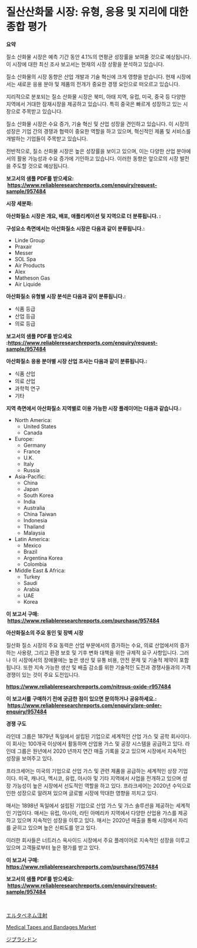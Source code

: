 <p><h1>질산산화물 시장: 유형, 응용 및 지리에 대한 종합 평가</h1></p><p><strong>요약</strong></p>
<p><p>질소 산화물 시장은 예측 기간 동안 4.1%의 연평균 성장률을 보여줄 것으로 예상됩니다. 이 시장에 대한 최신 조사 보고서는 현재의 시장 상황을 분석하고 있습니다.</p><p>질소 산화물의 시장 동향은 산업 개발과 기술 혁신에 크게 영향을 받습니다. 현재 시장에서는 새로운 응용 분야 및 제품의 전개가 중요한 경쟁 요인으로 떠오르고 있습니다.</p><p>지리적으로 분포되는 질소 산화물 시장은 북미, 아태 지역, 유럽, 미국, 중국 등 다양한 지역에서 거대한 잠재시장을 제공하고 있습니다. 특히 중국은 빠르게 성장하고 있는 시장으로 주목받고 있습니다.</p><p>질소 산화물 시장은 수요 증가, 기술 혁신 및 산업 성장을 견인하고 있습니다. 이 시장의 성장은 기업 간의 경쟁과 협력이 중요한 역할을 하고 있으며, 혁신적인 제품 및 서비스를 개발하는 기업들이 주목받고 있습니다.</p><p>전반적으로, 질소 산화물 시장은 높은 성장률을 보이고 있으며, 이는 다양한 산업 분야에서의 활용 가능성과 수요 증가에 기인하고 있습니다. 이러한 동향은 앞으로의 시장 발전을 주도할 것으로 예상됩니다.</p></p>
<p><strong>보고서의 샘플 PDF를 받으세요: &nbsp;<a href="https://www.reliableresearchreports.com/enquiry/request-sample/957484">https://www.reliableresearchreports.com/enquiry/request-sample/957484</a></strong></p>
<p><strong>시장 세분화:</strong></p>
<p><strong> 아산화질소 시장은 개요, 배포, 애플리케이션 및 지역으로 더 분류됩니다. :</strong></p>
<p><strong>구성요소 측면에서는 아산화질소 시장은 다음과 같이 분류됩니다.:</strong></p>
<p><ul><li>Linde Group</li><li>Praxair</li><li>Messer</li><li>SOL Spa</li><li>Air Products</li><li>Alex</li><li>Matheson Gas</li><li>Air Liquide</li></ul></p>
<p><strong> 아산화질소 유형별 시장 분석은 다음과 같이 분류됩니다.:</strong></p>
<p><ul><li>식품 등급</li><li>산업 등급</li><li>의료 등급</li></ul></p>
<p><strong>보고서의 샘플 PDF를 받으세요 :<a href="https://www.reliableresearchreports.com/enquiry/request-sample/957484">https://www.reliableresearchreports.com/enquiry/request-sample/957484</a></strong></p>
<p><strong> 아산화질소 응용 분야별 시장 산업 조사는 다음과 같이 분류됩니다.:</strong></p>
<p><ul><li>식품 산업</li><li>의료 산업</li><li>과학적 연구</li><li>기타</li></ul></p>
<p><strong>지역 측면에서 아산화질소 지역별로 이용 가능한 시장 플레이어는 다음과 같습니다.:</strong></p>
<p><ul>
    <li>
        North America:
        <ul>
            <li>United States</li>
            <li>Canada</li>
        </ul>
    </li>
    <li>
        Europe:
        <ul>
            <li>Germany</li>
            <li>France</li>
            <li>U.K.</li>
            <li>Italy</li>
            <li>Russia</li>
        </ul>
    </li>
    <li>
        Asia-Pacific:
        <ul>
            <li>China</li>
            <li>Japan</li>
            <li>South Korea</li>
            <li>India</li>
            <li>Australia</li>
            <li>China Taiwan</li>
            <li>Indonesia</li>
            <li>Thailand</li>
            <li>Malaysia</li>
        </ul>
    </li>
    <li>
        Latin America:
        <ul>
            <li>Mexico</li>
            <li>Brazil</li>
            <li>Argentina Korea</li>
            <li>Colombia</li>
        </ul>
    </li>
    <li>
        Middle East & Africa:
        <ul>
            <li>Turkey</li>
            <li>Saudi</li>
            <li>Arabia</li>
            <li>UAE</li>
            <li>Korea</li>
        </ul>
    </li>
    </ul></p>
<p><strong>이 보고서 구매: &nbsp;<a href="https://www.reliableresearchreports.com/purchase/957484">https://www.reliableresearchreports.com/purchase/957484</a></strong></p>
<p><strong>아산화질소의 주요 동인 및 장벽 시장</strong></p>
<p><p>질산화 질소 시장의 주요 동력은 산업 부문에서의 증가하는 수요, 의료 산업에서의 증가하는 사용량, 그리고 환경 보호 및 기후 변화 대책을 위한 규제적 요구 사항입니다. 그러나 이 시장에서의 장애물에는 높은 생산 및 유통 비용, 안전 문제 및 기술적 제약이 포함됩니다. 또한 지속 가능한 생산 및 배출 감소를 위한 기술적인 도전과 경쟁사들과의 가격 경쟁이 있는 것이 주요 도전입니다.</p></p>
<p><strong><a href="https://www.reliableresearchreports.com/nitrous-oxide-r957484">https://www.reliableresearchreports.com/nitrous-oxide-r957484</a></strong></p>
<p><strong>이 보고서를 구매하기 전에 궁금한 점이 있으면 문의하거나 공유하세요.: &nbsp;<a href="https://www.reliableresearchreports.com/enquiry/pre-order-enquiry/957484">https://www.reliableresearchreports.com/enquiry/pre-order-enquiry/957484</a></strong></p>
<p><strong>경쟁 구도</strong></p>
<p><p>라인데 그룹은 1879년 독일에서 설립된 기업으로 세계적인 산업 가스 및 공학 회사이다. 이 회사는 100개국 이상에서 활동하며 산업용 가스 및 공장 시스템을 공급하고 있다. 라인데 그룹은 원년에서 2020 년까지 연간 매출 기록을 갖고 있으며 시장에서 지속적인 성장을 보여주고 있다.</p><p>프라크세어는 미국의 기업으로 산업 가스 및 관련 제품을 공급하는 세계적인 상장 기업이다. 미국, 캐나다, 멕시코, 유럽, 아시아 및 기타 지역에서 사업을 전개하고 있으며 성장 가능성이 높은 시장에서 선도적인 역할을 하고 있다. 프라크세어는 2020년 수익으로 인한 성장으로 알려져 있으며 글로벌 시장에 막대한 영향을 끼치고 있다.</p><p>매서는 1898년 독일에서 설립된 기업으로 산업 가스 및 가스 솔루션을 제공하는 세계적인 기업이다. 매서는 유럽, 아시아, 라틴 아메리카 지역에서 다양한 산업용 가스를 제공하고 있으며 지속적인 성장을 이루고 있다. 매서는 2020년 매출을 통해 시장에서 자리를 굳히고 있으며 높은 신뢰도를 얻고 있다. </p><p>이러한 회사들은 너트러스 옥사이드 시장에서 주요 플레이어로 지속적인 성장을 이루고 있으며 고객들로부터 높은 평가를 받고 있다.</p></p>
<p><strong>이 보고서 구매: &nbsp; <a href="https://www.reliableresearchreports.com/purchase/957484">https://www.reliableresearchreports.com/purchase/957484</a></strong></p>
<p><strong>보고서의 샘플 PDF를 받으세요: &nbsp;<a href="https://www.reliableresearchreports.com/enquiry/request-sample/957484">https://www.reliableresearchreports.com/enquiry/request-sample/957484</a></strong><strong></strong></p>
<p>&nbsp;</p>
<p><p><a href="https://github.com/marbadji/Market-Research-Report-List-1/blob/main/257740123046.md">エルタペネム注射</a></p><p><a href="https://github.com/mancsybtousav/Market-Research-Report-List-2/blob/main/medical-tapes-and-bandages-market.md">Medical Tapes and Bandages Market</a></p><p><a href="https://github.com/KaydenJohns1964/Market-Research-Report-List-1/blob/main/135852323047.md">ジプラシドン</a></p></p>
